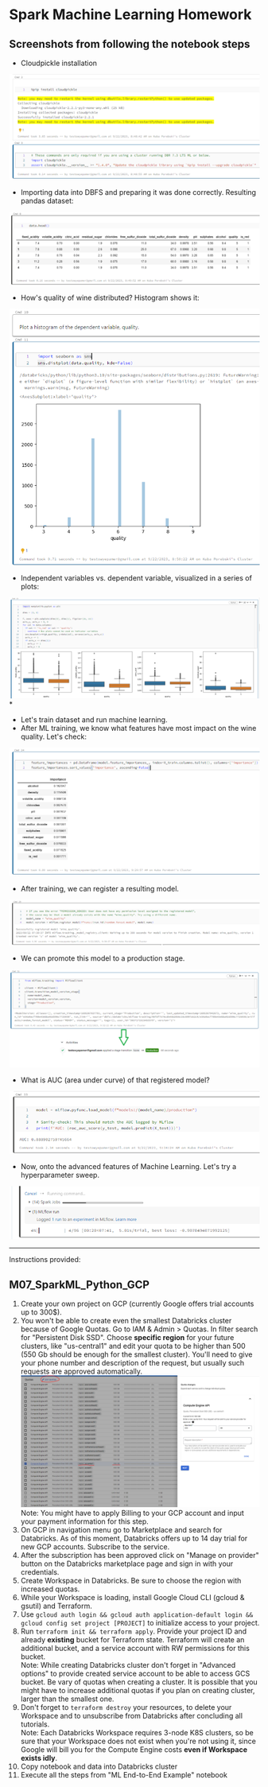 # Spark Machine Learning Homework

## Screenshots from following the notebook steps

* Cloudpickle installation

![](docs/install_cloudpickle.png)

* Importing data into DBFS and preparing it was done correctly. Resulting pandas dataset:

![](docs/pandas_data_ready.png)

* How's quality of wine distributed? Histogram shows it:

![](docs/plot_quality.png)

* Independent variables vs. dependent variable, visualized in a series of plots:

![](docs/lots_of_plots.png)
* 
* Let's train dataset and run machine learning.
* After ML training, we know what features have most impact on the wine quality. Let's check:

![](docs/feature_importances.png)

* After training, we can register a resulting model.

![](docs/model_registered.png)

* We can promote this model to a production stage.

![](docs/model_production_stage.png)

* What is AUC (area under curve) of that registered model?

![](docs/registered_production_model_auc.png)

* Now, onto the advanced features of Machine Learning. Let's try a hyperparameter sweep.

![](docs/hyperparameter_sweep_in_a_run.png)


---
Instructions provided:
## M07_SparkML_Python_GCP
1) Create your own project on GCP (currently Google offers trial accounts up to 300$).
2) You won't be able to create even the smallest Databricks cluster because of Google Quotas. Go to IAM & Admin > Quotas. In filter search for "Persistent Disk SSD". Choose **specific region** for your future clusters, like "us-central1" and edit your quota to be higher than 500 (550 Gb should be enough for the smallest cluster). You'll need to give your phone number and description of the request, but usually such requests are approved automatically.
   ![img_1.png](img_1.png)  
   Note: You might have to apply Billing to your GCP account and input your payment information for this step.
3) On GCP in navigation menu go to Marketplace and search for Databricks. As of this moment, Databricks offers up to 14 day trial for new GCP accounts. Subscribe to the service.
4) After the subscription has been approved click on "Manage on provider" button on the Databricks marketplace page and sign in with your credentials.
5) Create Workspace in Databricks. Be sure to choose the region with increased quotas.
6) While your Workspace is loading, install Google Cloud CLI (gcloud & gsutil) and Terraform.
7) Use `gcloud auth login && gcloud auth application-default login && gcloud config set project [PROJECT]` to initialize access to your project.
8) Run `terraform init && terraform apply`. Provide your project ID and already **existing** bucket for Terraform state. Terraform will create an additional bucket, and a service account with RW permissions for this bucket.  
   Note: While creating Databricks cluster don't forget in "Advanced options" to provide created service account to be able to access GCS bucket. Be vary of quotas when creating a cluster. It is possible that you might have to increase additional quotas if you plan on creating cluster, larger than the smallest one.
9) Don't forget to `terraform destroy` your resources, to delete your Workspace and to unsubscribe from Databricks after concluding all tutorials.  
   Note: Each Databricks Workspace requires 3-node K8S clusters, so be sure that your Workspace does not exist when you're not using it, since Google will bill you for the Compute Engine costs **even if Workspace exists idly**.
10) Copy notebook and data into Databricks cluster
11) Execute all the steps from "ML End-to-End Example" notebook
